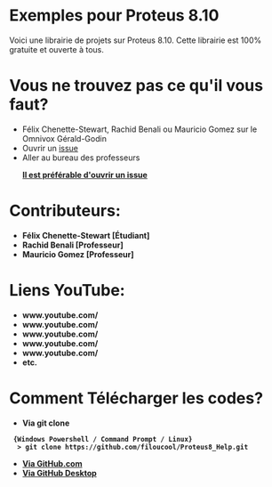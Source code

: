 <H1> Exemples pour Proteus 8.10 </H1>

<P> Voici une librairie de projets sur Proteus 8.10. Cette librairie est 100% gratuite et ouverte à tous. <BR>
 

</P>

<H1> Vous ne trouvez pas ce qu'il vous faut? </H1>
<ul>
  <li> Félix Chenette-Stewart, Rachid Benali ou Mauricio Gomez sur le Omnivox Gérald-Godin</li>
  <li> Ouvrir un <a href="https://docs.github.com/en/github/managing-your-work-on-github/creating-an-issue"><span>issue</span></a></li>
  <li> Aller au bureau des professeurs</li>
 <P> <strong> <u> Il est préférable d'ouvrir un <a href="https://docs.github.com/en/github/managing-your-work-on-github/creating-an-issue"><span>issue</span></a> </u><strong> </p>
 </ul>
 
<H1> Contributeurs: </H1>
<ul>
  <li> Félix Chenette-Stewart [Étudiant]</li>
  <li> Rachid Benali [Professeur]</li>
  <li> Mauricio Gomez [Professeur]</li>
 </ul>
 
 <H1> Liens YouTube: </H1>
<ul>
  <li> www.youtube.com/ </li>
  <li> www.youtube.com/ </li>
  <li> www.youtube.com/ </li>
  <li> www.youtube.com/ </li>
  <li> www.youtube.com/ </li>
  <li> etc. </li>
 </ul>
 
<H1> Comment Télécharger les codes? </H1>
<ul>
 <li> Via git clone </li>
</ul>

```
 {Windows Powershell / Command Prompt / Linux}
  > git clone https://github.com/filoucool/Proteus8_Help.git
```

<ul>
 <li> <a href="https://www.instructables.com/Downloading-Code-From-GitHub/"><span>Via GitHub.com</span></a> </li>
 <li> <a href="https://desktop.github.com/"><span>Via GitHub Desktop</span></a> </li>
</ul>

